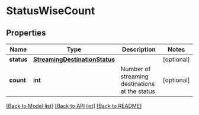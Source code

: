 # StatusWiseCount

## Properties
Name | Type | Description | Notes
------------ | ------------- | ------------- | -------------
**status** | [**StreamingDestinationStatus**](StreamingDestinationStatus.md) |  | [optional] 
**count** | **int** | Number of streaming destinations at the status | [optional] 

[[Back to Model list]](../README.md#documentation-for-models) [[Back to API list]](../README.md#documentation-for-api-endpoints) [[Back to README]](../README.md)

